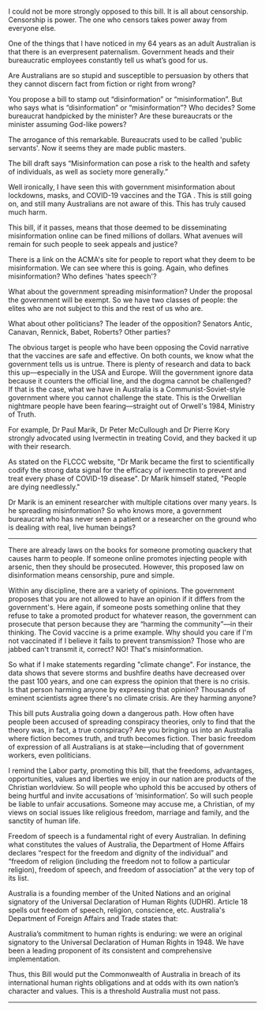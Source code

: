 I could not be more strongly opposed to this bill. It is all about censorship. Censorship is power.
The one who censors takes power away from everyone else.

One of the things that I have noticed in my 64 years as an adult Australian is that there is an everpresent paternalism. Government heads and their bureaucratic employees constantly tell us
what’s good for us.

Are Australians are so stupid and susceptible to persuasion by others that they cannot discern fact
from fiction or right from wrong?

You propose a bill to stamp out “disinformation” or “misinformation”. But who says what is
“disinformation” or “misinformation”? Who decides? Some bureaucrat handpicked by the
minister? Are these bureaucrats or the minister assuming God-like powers?

The arrogance of this remarkable. Bureaucrats used to be called 'public servants'. Now it seems
they are made public masters.

The bill draft says “Misinformation can pose a risk to the health and safety of individuals, as well as
society more generally.”

Well ironically, I have seen this with government misinformation about lockdowns, masks, and
COVID-19 vaccines and the TGA . This is still going on, and still many Australians are not aware of
this. This has truly caused much harm.

This bill, if it passes, means that those deemed to be disseminating misinformation online can be
fined millions of dollars. What avenues will remain for such people to seek appeals and justice?

There is a link on the ACMA's site for people to report what they deem to be misinformation. We
can see where this is going. Again, who defines misinformation? Who defines 'hates speech'?

What about the government spreading misinformation? Under the proposal the government will
be exempt. So we have two classes of people: the elites who are not subject to this and the rest of
us who are.

What about other politicians? The leader of the opposition? Senators Antic, Canavan, Rennick,
Babet, Roberts? Other parties?

The obvious target is people who have been opposing the Covid narrative that the vaccines are
safe and effective. On both counts, we know what the government tells us is untrue. There is
plenty of research and data to back this up—especially in the USA and Europe. Will the
government ignore data because it counters the official line, and the dogma cannot be challenged?
If that is the case, what we have in Australia is a Communist-Soviet-style government where you
cannot challenge the state. This is the Orwellian nightmare people have been fearing—straight out
of Orwell's 1984, Ministry of Truth.

For example, Dr Paul Marik, Dr Peter McCullough and Dr Pierre Kory strongly advocated using
Ivermectin in treating Covid, and they backed it up with their research.

As stated on the FLCCC website, "Dr Marik became the first to scientifically codify the strong data
signal for the efficacy of ivermectin to prevent and treat every phase of COVID-19 disease". Dr
Marik himself stated, "People are dying needlessly."

Dr Marik is an eminent researcher with multiple citations over many years. Is he spreading
misinformation? So who knows more, a government bureaucrat who has never seen a patient or a
researcher on the ground who is dealing with real, live human beings?


-----

There are already laws on the books for someone promoting quackery that causes harm to people.
If someone online promotes injecting people with arsenic, then they should be prosecuted.
However, this proposed law on disinformation means censorship, pure and simple.

Within any discipline, there are a variety of opinions. The government proposes that you are not
allowed to have an opinion if it differs from the government's. Here again, if someone posts
something online that they refuse to take a promoted product for whatever reason, the
government can prosecute that person because they are “harming the community”––in their
thinking. The Covid vaccine is a prime example. Why should you care if I'm not vaccinated if I
believe it fails to prevent transmission? Those who are jabbed can't transmit it, correct? NO! That's
misinformation.

So what if I make statements regarding "climate change". For instance, the data shows that severe
storms and bushfire deaths have decreased over the past 100 years, and one can express the
opinion that there is no crisis. Is that person harming anyone by expressing that opinion?
Thousands of eminent scientists agree there's no climate crisis. Are they harming anyone?

This bill puts Australia going down a dangerous path. How often have people been accused of
spreading conspiracy theories, only to find that the theory was, in fact, a true conspiracy? Are you
bringing us into an Australia where fiction becomes truth, and truth becomes fiction. Ther basic
freedom of expression of all Australians is at stake—including that of government workers, even
politicians.

I remind the Labor party, promoting this bill, that the freedoms, advantages, opportunities, values
and liberties we enjoy in our nation are products of the Christian worldview. So will people who
uphold this be accused by others of being hurtful and invite accusations of ‘misinformation’. So will
such people be liable to unfair accusations. Someone may accuse me, a Christian, of my views on
social issues like religious freedom, marriage and family, and the sanctity of human life.

Freedom of speech is a fundamental right of every Australian. In defining what constitutes the
values of Australia, the Department of Home Affairs declares “respect for the freedom and dignity
of the individual” and “freedom of religion (including the freedom not to follow a particular
religion), freedom of speech, and freedom of association” at the very top of its list.

Australia is a founding member of the United Nations and an original signatory of the Universal
Declaration of Human Rights (UDHR). Article 18 spells out freedom of speech, religion, conscience,
etc. Australia's Department of Foreign Affairs and Trade states that:

Australia’s commitment to human rights is enduring: we were an original signatory to the
Universal Declaration of Human Rights in 1948. We have been a leading proponent of its
consistent and comprehensive implementation.

Thus, this Bill would put the Commonwealth of Australia in breach of its international human rights
obligations and at odds with its own nation’s character and values. This is a threshold Australia
must not pass.


-----

